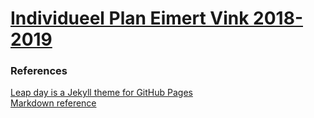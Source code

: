 # [Individueel Plan Eimert Vink 2018-2019](https://eimert.github.io/individueel-plan/)

### References

[Leap day is a Jekyll theme for GitHub Pages](https://github.com/pages-themes/leap-day)<br>
[Markdown reference](./index-original.html)
